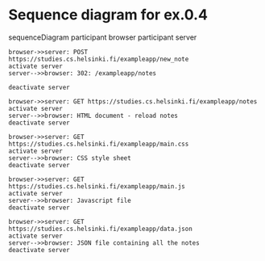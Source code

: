 # Sequence diagram for ex.0.4

sequenceDiagram
    participant browser
    participant server

    browser->>server: POST https://studies.cs.helsinki.fi/exampleapp/new_note
    activate server
    server-->>browser: 302: /exampleapp/notes

    deactivate server

    browser->>server: GET https://studies.cs.helsinki.fi/exampleapp/notes
    activate server
    server-->>browser: HTML document - reload notes
    deactivate server

    browser->>server: GET https://studies.cs.helsinki.fi/exampleapp/main.css
    activate server
    server-->>browser: CSS style sheet
    deactivate server

    browser->>server: GET https://studies.cs.helsinki.fi/exampleapp/main.js
    activate server
    server-->>browser: Javascript file
    deactivate server

    browser->>server: GET https://studies.cs.helsinki.fi/exampleapp/data.json
    activate server
    server-->>browser: JSON file containing all the notes
    deactivate server
